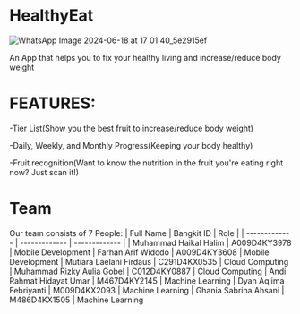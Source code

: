 # HealthyEat 
![WhatsApp Image 2024-06-18 at 17 01 40_5e2915ef](https://github.com/ArOneTwo/HealthyEat/assets/153373661/3a1d3a22-8d44-4425-9247-6ff055529c0c)

An App that helps you to fix your healthy living and increase/reduce body weight

# FEATURES:
-Tier List(Show you the best fruit to increase/reduce body weight)

-Daily, Weekly, and Monthly Progress(Keeping your body healthy)

-Fruit recognition(Want to know the nutrition in the fruit you're eating right now? Just scan it!)

# Team
Our team consists of 7 People:
| Full Name  | Bangkit ID | Role |
| ------------- | ------------- | ------------- |
| Muhammad Haikal Halim  | A009D4KY3978  | Mobile Development
| Farhan Arif Widodo  | A009D4KY3608  |  Mobile Development
| Mutiara Laelani Firdaus  | C291D4KX0535  | Cloud Computing
| Muhammad Rizky Aulia Gobel  | C012D4KY0887  | Cloud Computing
| Andi Rahmat Hidayat Umar  | M467D4KY2145  | Machine Learning
| Dyan Aqlima Febriyanti  | M009D4KX2093  | Machine Learning
| Ghania Sabrina Ahsani  | M486D4KX1505  | Machine Learning
